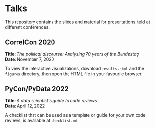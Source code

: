 # Talks
This repository contains the slides and material for presentations held at different conferences.

## CorrelCon 2020
**Title**: *The political discourse: Analysing 70 years of the Bundestag*  
**Date**: November 7, 2020

To view the interactive visualizations, download `results.html` and the `figures` directory, then open the HTML file in your favourite browser.


## PyCon/PyData 2022
**Title**: *A data scientist's guide to code reviews*  
**Data**: April 12, 2022

A checklist that can be used as a template or guide for your own code reviews, is available at `checklist.md`
